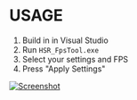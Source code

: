 # USAGE

1. Build in in Visual Studio
2. Run `HSR_FpsTool.exe`
3. Select your settings and FPS
4. Press "Apply Settings"

[![Screenshot](https://i.postimg.cc/kMHgqpCz/On-Paste-20230427-081646.png)](https://postimg.cc/8shSbwjm)

